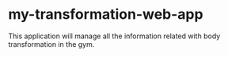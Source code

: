 # my-transformation-web-app
This application will manage all the information related with body transformation in the gym.
